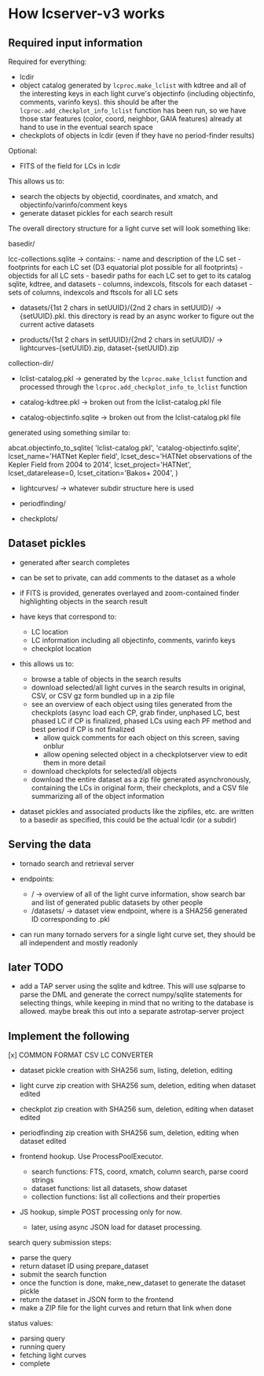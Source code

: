 # How lcserver-v3 works

## Required input information

Required for everything:

- lcdir
- object catalog generated by `lcproc.make_lclist` with kdtree and all of the
  interesting keys in each light curve's objectinfo (including objectinfo,
  comments, varinfo keys). this should be after the
  `lcproc.add_checkplot_info_lclist` function has been run, so we have those
  star features (color, coord, neighbor, GAIA features) already at hand to use
  in the eventual search space
- checkplots of objects in lcdir (even if they have no period-finder results)

Optional:

- FITS of the field for LCs in lcdir

This allows us to:

- search the objects by objectid, coordinates, and xmatch, and
  objectinfo/varinfo/comment keys
- generate dataset pickles for each search result

The overall directory structure for a light curve set will look something like:

basedir/

lcc-collections.sqlite -> contains:
                       - name and description of the LC set
                       - footprints for each LC set
                         (D3 equatorial plot possible for all footprints)
                       - objectids for all LC sets
                       - basedir paths for each LC set to get to its catalog
                         sqlite, kdtree, and datasets
                       - columns, indexcols, fitscols for each dataset
                       - sets of columns, indexcols and ftscols for all LC sets

- datasets/{1st 2 chars in setUUID}/{2nd 2 chars in setUUID}/ ->
  {setUUID}.pkl. this directory is read by an async worker to figure out
  the current active datasets

- products/{1st 2 chars in setUUID}/{2nd 2 chars in setUUID}/
  -> lightcurves-{setUUID}.zip, dataset-{setUUID}.zip


collection-dir/
- lclist-catalog.pkl -> generated by the `lcproc.make_lclist` function and
  processed through the `lcproc.add_checkplot_info_to_lclist` function

- catalog-kdtree.pkl -> broken out from the lclist-catalog.pkl file

- catalog-objectinfo.sqlite -> broken out from the lclist-catalog.pkl file

generated using something similar to:

abcat.objectinfo_to_sqlite(
    'lclist-catalog.pkl',
    'catalog-objectinfo.sqlite',
    lcset_name='HATNet Kepler field',
    lcset_desc='HATNet observations of the Kepler Field from 2004 to 2014',
    lcset_project='HATNet',
    lcset_datarelease=0,
    lcset_citation='Bakos+ 2004',
)

- lightcurves/ -> whatever subdir structure here is used

- periodfinding/

- checkplots/


## Dataset pickles

- generated after search completes
- can be set to private, can add comments to the dataset as a whole
- if FITS is provided, generates overlayed and zoom-contained finder
  highlighting objects in the search result
- have keys that correspond to:
  - LC location
  - LC information including all objectinfo, comments, varinfo keys
  - checkplot location
- this allows us to:
  - browse a table of objects in the search results
  - download selected/all light curves in the search results in original, CSV,
    or CSV gz form bundled up in a zip file
  - see an overview of each object using tiles generated from the checkplots
    (async load each CP, grab finder, unphased LC, best phased LC if CP is
    finalized, phased LCs using each PF method and best period if CP is not
    finalized
    - allow quick comments for each object on this screen, saving onblur
    - allow opening selected object in a checkplotserver view to edit them in
      more detail
  - download checkplots for selected/all objects
  - download the entire dataset as a zip file generated asynchronously,
    containing the LCs in original form, their checkplots, and a CSV file
    summarizing all of the object information

- dataset pickles and associated products like the zipfiles, etc. are written to
  a basedir as specified, this could be the actual lcdir (or a subdir)

## Serving the data

- tornado search and retrieval server
- endpoints:
  - / -> overview of all of the light curve information, show search bar and
    list of generated public datasets by other people
  - /datasets/<dataset id> -> dataset view endpoint, where <dataset id> is a
    SHA256 generated ID corresponding to <dataset id>.pkl

- can run many tornado servers for a single light curve set, they should be all
  independent and mostly readonly


## later TODO

- add a TAP server using the sqlite and kdtree. This will use sqlparse to parse
  the DML and generate the correct numpy/sqlite statements for selecting things,
  while keeping in mind that no writing to the database is allowed. maybe break
  this out into a separate astrotap-server project



## Implement the following

[x] COMMON FORMAT CSV LC CONVERTER

- dataset pickle creation with SHA256 sum, listing, deletion, editing

- light curve zip creation with SHA256 sum, deletion, editing when dataset
  edited

- checkplot zip creation with SHA256 sum, deletion, editing when dataset edited

- periodfinding zip creation with SHA256 sum, deletion, editing when dataset
  edited

- frontend hookup. Use ProcessPoolExecutor.
  - search functions: FTS, coord, xmatch, column search, parse coord strings
  - dataset functions: list all datasets, show dataset
  - collection functions: list all collections and their properties

- JS hookup, simple POST processing only for now.
  - later, using async JSON load for dataset processing.


search query submission steps:

- parse the query
- return dataset ID using prepare_dataset
- submit the search function
- once the function is done, make_new_dataset to generate the dataset pickle
- return the dataset in JSON form to the frontend
- make a ZIP file for the light curves and return that link when done

status values:

- parsing query
- running query
- fetching light curves
- complete
